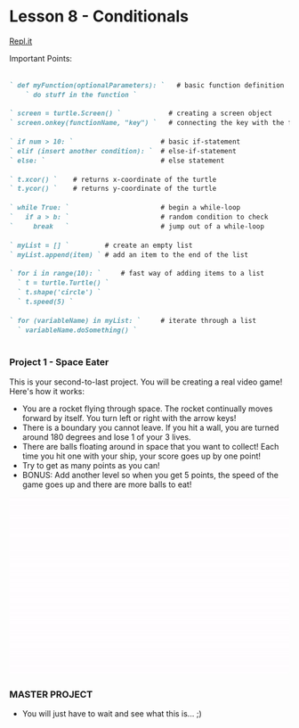# Lesson 8 - Conditionals

[Repl.it](https://repl.it/~)

Important Points:
```markdown

` def myFunction(optionalParameters): `   # basic function definition
    ` do stuff in the function `

` screen = turtle.Screen() `            # creating a screen object
` screen.onkey(functionName, "key") `   # connecting the key with the function

` if num > 10: `                      # basic if-statement
` elif (insert another condition): `  # else-if-statement
` else: `                             # else statement

` t.xcor() `    # returns x-coordinate of the turtle
` t.ycor() `    # returns y-coordinate of the turtle

` while True: `                       # begin a while-loop
`   if a > b: `                       # random condition to check
`     break   `                       # jump out of a while-loop

` myList = [] `         # create an empty list
` myList.append(item) ` # add an item to the end of the list

` for i in range(10): `     # fast way of adding items to a list
  ` t = turtle.Turtle() `
  ` t.shape('circle') `
  ` t.speed(5) `

` for (variableName) in myList: `     # iterate through a list
  ` variableName.doSomething() `
  
```


### Project 1 - Space Eater
This is your second-to-last project. You will be creating a real video game! Here's how it works: 
- You are a rocket flying through space. The rocket continually moves forward by itself. You turn left or right with the arrow keys!
- There is a boundary you cannot leave. If you hit a wall, you are turned around 180 degrees and lose 1 of your 3 lives. 
- There are balls floating around in space that you want to collect! Each time you hit one with your ship, your score goes up by one point! 
- Try to get as many points as you can! 
- BONUS: Add another level so when you get 5 points, the speed of the game goes up and there are more balls to eat!

![spaceEater](space_eater.gif)


### MASTER PROJECT
- You will just have to wait and see what this is... ;)
